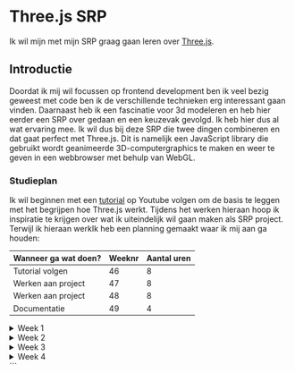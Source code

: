 # Three.js SRP

Ik wil mijn met mijn SRP graag gaan leren over [Three.js](https://threejs.org/).

## Introductie

Doordat ik mij wil focussen op frontend development ben ik veel bezig geweest met code ben ik de verschillende technieken erg interessant gaan vinden. Daarnaast heb ik een fascinatie voor 3d modeleren en heb hier eerder een SRP over gedaan en een keuzevak gevolgd. Ik heb hier dus al wat ervaring mee. Ik wil dus bij deze SRP die twee dingen combineren en dat gaat perfect met Three.js. Dit is namelijk een JavaScript library die gebruikt wordt geanimeerde 3D-computergraphics te maken en weer te geven in een webbrowser met behulp van WebGL.

### Studieplan

Ik wil beginnen met een [tutorial](https://youtu.be/Q7AOvWpIVHU?si=e1vwXO631DTF9ql2) op Youtube volgen om de basis te leggen met het begrijpen hoe Three.js werkt. Tijdens het werken hieraan hoop ik inspiratie te krijgen over wat ik uiteindelijk wil gaan maken als SRP project. Terwijl ik hieraan werkIk heb een planning gemaakt waar ik mij aan ga houden:

| Wanneer ga wat doen? | Weeknr | Aantal uren |
| -------------------- | ------ | ----------- |
| Tutorial volgen      | 46     | 8           |
| Werken aan project   | 47     | 8           |
| Werken aan project   | 48     | 8           |
| Documentatie         | 49     | 4           |

<details>
<summary>Week 1</summary>

Deze week staat in het teken van de eerste zetten met Three.js. Ik ging aan de slag met de tutorial om een beter idee te krijgen hoe three.js werkt en wat er allemaal mogelijk is met deze tool. De tutorial neemt je mee met het maken van een paar simpele vormen en legt een aantal basisdingen uit van Three.js.

- Het aanmaken van je canvas
- Scene, camera en renderengine instellen
- Je eerste 3d geometrie aanmaken
- Verschillende soorten lichten instellen voor je scene
- Helpers zoals grids en lichthelpers
- Functions voor het random scatteren van objecten
- Textures, backgrounds en materials instellen
- (Scroll)animaties instellen

Eerste "torus" aangemaakt.
![1](img/readme-img/1.png)

Animatie gegeven, achtergrond voor het canvas, kubus met eigen texture en Sphere met texture van de maan.
![2](img/readme-img/2.png)

<details>
<summary>Code na de tutorial:</summary>

```javascript
import "./style.css";
import * as THREE from "three";

// Controlls om in de browser te kunnen bewegen met de muis
import { OrbitControls } from "three/examples/jsm/controls/OrbitControls";

// Setup

const scene = new THREE.Scene();

const camera = new THREE.PerspectiveCamera(
  75,
  window.innerWidth / window.innerHeight,
  0.1,
  1000
);

const renderer = new THREE.WebGLRenderer({
  canvas: document.querySelector("#bg"),
});

renderer.setPixelRatio(window.devicePixelRatio);
renderer.setSize(window.innerWidth, window.innerHeight);
camera.position.setZ(30);
camera.position.setX(-3);

renderer.render(scene, camera);

// Torus

const geometry = new THREE.TorusGeometry(10, 3, 16, 100);
const material = new THREE.MeshStandardMaterial({ color: 0xff6347 });
const torus = new THREE.Mesh(geometry, material);

scene.add(torus);

// Lights

const pointLight = new THREE.PointLight(0xffffff);
pointLight.position.set(5, 5, 5);

const ambientLight = new THREE.AmbientLight(0xffffff);
scene.add(pointLight, ambientLight);

// Helpers

// const lightHelper = new THREE.PointLightHelper(pointLight)
// const gridHelper = new THREE.GridHelper(200, 50);
// scene.add(lightHelper, gridHelper)

// const controls = new OrbitControls(camera, renderer.domElement);

// Functie om sterren random te verspreiden
function addStar() {
  const geometry = new THREE.SphereGeometry(0.25, 24, 24);
  const material = new THREE.MeshStandardMaterial({ color: 0xffffff });
  const star = new THREE.Mesh(geometry, material);

  const [x, y, z] = Array(3)
    .fill()
    .map(() => THREE.MathUtils.randFloatSpread(100));

  star.position.set(x, y, z);
  scene.add(star);
}

Array(200).fill().forEach(addStar);

// Background

const spaceTexture = new THREE.TextureLoader().load("img/space.jpg");
scene.background = spaceTexture;

// Avatar

const HiddeTexture = new THREE.TextureLoader().load("img/bold.jpg");

const hidde = new THREE.Mesh(
  new THREE.BoxGeometry(3, 3, 3),
  new THREE.MeshBasicMaterial({ map: HiddeTexture })
);

scene.add(hidde);

// Moon

const moonTexture = new THREE.TextureLoader().load("img/moon.jpg");
const normalTexture = new THREE.TextureLoader().load("img/normal.jpg");

const moon = new THREE.Mesh(
  new THREE.SphereGeometry(3, 32, 32),
  new THREE.MeshStandardMaterial({
    map: moonTexture,
    normalMap: normalTexture,
  })
);

scene.add(moon);

moon.position.z = 30;
moon.position.setX(-10);

jeff.position.z = -5;
jeff.position.x = 2;

// Scroll Animation

function moveCamera() {
  const t = document.body.getBoundingClientRect().top;
  moon.rotation.x += 0.05;
  moon.rotation.y += 0.075;
  moon.rotation.z += 0.05;

  jeff.rotation.y += 0.01;
  jeff.rotation.z += 0.01;

  camera.position.z = t * -0.01;
  camera.position.x = t * -0.0002;
  camera.rotation.y = t * -0.0002;
}

document.body.onscroll = moveCamera;
moveCamera();

// Animation Loop

function animate() {
  requestAnimationFrame(animate);

  torus.rotation.x += 0.01;
  torus.rotation.y += 0.005;
  torus.rotation.z += 0.01;

  moon.rotation.x += 0.005;

  // controls.update();

  renderer.render(scene, camera);
}

animate();
```

</details>
</details>
<details>
  <summary>Week 2</summary>
  Deze week wil ik gaan starten met het maken van mijn project. Ik ga eerst inspiratie opdoen voor een cool idee om te maken. Het moet natuurlijk ook haalbaar zijn voor mijn niveau en moet binnen de tijd dusdanig af zijn om beoordeeld te kunnen worden.Als eerst ben ik nog een beetje gaan experimenteren met de verschillende vormen en materialen die je kan gebruiken. Ik heb toen dit gemaakt:
  
  ![3](img/readme-img/4.png)
  Met deze code:

```javascript
const geometry = new THREE.TorusKnotGeometry(10, 5, 200, 100);
const material = new THREE.MeshPhongMaterial({
  color: "firebrick",
  shininess: 1000,
});
const torus = new THREE.Mesh(geometry, material);

scene.add(torus);

const pointLight = new THREE.PointLight(0xffffff, 2000);
pointLight.position.set(20, 0, 15);

const ambientLight = new THREE.AmbientLight(0xffffff, 0.5);

scene.add(pointLight, ambientLight);
```

Ook ben ik een idee tegen gekomen om aan te werken, ik wil namelijk een game gaan maken. Ik kwam op dat idee door deze [tutorial](https://www.youtube.com/watch?v=sPereCgQnWQ) die gaat over het maken van een simpel ontwijk spelletje in three.js. Ik wil uit deze tutorial leren hoe je een werkende game kan maken en daar mijn eigen draai aan geven.

<details>
  <summary>Met deze tutorial heb ik deze code geschreven:</summary>
  
```javascript
import "./style.css";
import * as THREE from "three";
import { OrbitControls } from "three/examples/jsm/controls/OrbitControls";

const scene = new THREE.Scene();

const camera = new THREE.PerspectiveCamera(
75,
window.innerWidth / window.innerHeight,
0.1,
1000
);

const renderer = new THREE.WebGLRenderer({
canvas: document.querySelector("#bg"),
alpha: true,
antialias: true,
});
scene.background = new THREE.Color("orange");
renderer.shadowMap.enabled = true;
renderer.setPixelRatio(window.devicePixelRatio);
renderer.setSize(window.innerWidth, window.innerHeight);
camera.position.setZ(8);
camera.position.setX(4);
camera.position.setY(5);

class Box extends THREE.Mesh {
constructor({
width,
height,
depth,
color = "#00ff00",
velocity = { x: 0, y: 0, z: 0 },
position = {
x: 0,
y: 0,
z: 0,
},
zAcceleration = false,
}) {
super(
new THREE.BoxGeometry(width, height, depth),
new THREE.MeshStandardMaterial({ color })
);

    this.width = width;
    this.height = height;
    this.depth = depth;

    this.position.set(position.x, position.y, position.z);

    this.right = this.position.x + this.width / 2;
    this.left = this.position.x - this.width / 2;

    this.bottom = this.position.y - this.height / 2;
    this.top = this.position.y + this.height / 2;

    this.front = this.position.z + this.depth / 2;
    this.back = this.position.z - this.depth / 2;

    this.velocity = velocity;
    this.gravity = -0.005;
    this.zAcceleration = zAcceleration;

}

updateSides() {
this.right = this.position.x + this.width / 2;
this.left = this.position.x - this.width / 2;

    this.bottom = this.position.y - this.height / 2;
    this.top = this.position.y + this.height / 2;

    this.front = this.position.z + this.depth / 2;
    this.back = this.position.z - this.depth / 2;

}

update(ground) {
this.updateSides();
if ((this.zAcceleration = true)) {
this.velocity.z += 0.001;
}

    this.position.x += this.velocity.x;
    this.position.z += this.velocity.z;

    this.applyGravity(ground);

}

applyGravity(ground) {
this.velocity.y += this.gravity;

    if (
      boxCollision({
        box1: this,
        box2: ground,
      })
    ) {
      this.velocity.y *= 0.5;
      this.velocity.y = -this.velocity.y;
    } else this.position.y += this.velocity.y;

}
}

function boxCollision({ box1, box2 }) {
const xCollision = box1.right >= box2.left && box1.left <= box2.right;
const yCollision =
box1.bottom + box1.velocity.y <= box2.top && box1.top >= box2.bottom;
const zCollision = box1.front >= box2.back && box1.back <= box2.front;

return xCollision && zCollision && yCollision;
}

const cube = new Box({
width: 1,
height: 1,
depth: 1,
color: 0x00ff00,
velocity: {
x: 0,
y: 0,
z: 0,
},
position: {
x: 0,
y: 1,
z: 0,
},
zAcceleration: false,
});
cube.castShadow = true;
scene.add(cube);

const ground = new Box({
width: 10,
height: 0.5,
depth: 50,
color: "#0369a1",
position: {
x: 0,
y: -2,
z: 0,
},
});

ground.receiveShadow = true;
scene.add(ground);

const light = new THREE.DirectionalLight(0xffffff, 1);
light.position.y = 3;
light.position.x = 2;
light.position.z = 1;
light.castShadow = true;
scene.add(light);

scene.add(new THREE.AmbientLight(0xffffff, 0.5));

const controls = new OrbitControls(camera, renderer.domElement);

const keys = {
a: {
pressed: false,
},
d: {
pressed: false,
},
w: {
pressed: false,
},
s: {
pressed: false,
},
};

window.addEventListener("keydown", (event) => {
switch (event.code) {
case "KeyA":
keys.a.pressed = true;
break;
case "KeyD":
keys.d.pressed = true;
break;
case "KeyW":
keys.w.pressed = true;
break;
case "KeyS":
keys.s.pressed = true;
break;
case "Space":
cube.velocity.y = 0.15;
break;
}
});

window.addEventListener("keyup", (event) => {
switch (event.code) {
case "KeyA":
keys.a.pressed = false;
break;
case "KeyD":
keys.d.pressed = false;
break;
case "KeyW":
keys.w.pressed = false;
break;
case "KeyS":
keys.s.pressed = false;
break;
}
});

const enemies = [];

let frames = 0;
let spawnRate = 200;
function animate() {
const animationId = requestAnimationFrame(animate);
//movement code

cube.velocity.x = 0;
cube.velocity.z = 0;
if (keys.a.pressed) cube.velocity.x = -0.05;
else if (keys.d.pressed) cube.velocity.x = 0.05;

if (keys.w.pressed) cube.velocity.z = -0.05;
else if (keys.s.pressed) cube.velocity.z = 0.05;

cube.update(ground);
enemies.forEach((enemy) => {
enemy.update(ground);
if (
boxCollision({
box1: cube,
box2: enemy,
})
) {
window.cancelAnimationFrame(animationId);
}
});

if (frames % spawnRate === 0) {
if (spawnRate > 20) {
spawnRate -= 20;
}
const enemy = new Box({
width: 1,
height: 1,
depth: 1,
color: 0xff0000,
velocity: {
x: 0,
y: 0,
z: 0.01,
},
position: {
x: (Math.random() - 0.5) \* 10,
y: 0,
z: -20,
},
zAcceleration: true,
});
enemy.castShadow = true;
scene.add(enemy);
enemies.push(enemy);
console.log(enemy.position.x);
}

frames++;
controls.update();
renderer.render(scene, camera);
}

animate();

```

</details>
Het uitendelijke gemaakte spel gaat dus om het ontwijken van de rode boxen. Je hebt controle over de groene. Ik heb nu geleerd hoe je allemaal elementen van een game zelf kan bouwen. Hier een lijstje van dingen die terugkomen in deze tutorial:

- Gravity
- Collision
- Velocity
- Position

![5](img/readme-img/5.png)
</details>
<details>
<summary>Week 3</summary>

Mijn idee was om een soort puzzelspelletje te maken waar je een blok moet rollen om door een gat te vallen. Ik herinner me een spelletje dat ik wel eens speelde vroeger en wilde dit namaken:
![6](img/readme-img/bloxorz.jpg)

Ik had gewerkt aan de code om het blok te laten rollen maar dit was lastiger dan gedacht. Het rollen zelf ging uiteindelijk wel maar het waren de detials die het heel ingewikkeld maakten. Zo rolde de kubus vanuit het midden waardoor de hoeken door de grond gingen. Mijn idee was om de transform origin te verplaatsen naar de onderste hoek naar waar je rolt, maar dit moet ook elke beweging berekent worden. Ook wilde ik de kubus langer maken wat ook niet goed werkte met de code die ik nu had.

![7](img/readme-img/rollingBlock.png)

Uitendelijk heb ik het na veel tijd opgegeven en heb ik besloten iets makkelijkers uit te kiezen. Ik kreeg namelijk het idee om het spelletje dat je krijgt bij google als er geen verbinding is, na te maken in 3D.

![8](img/readme-img/noInternet.png)
</details>

<details>
<summary>Week 4</summary>
Ik ging deze week werken aan mijn idee om het dino jump spelletje van google na te maken. Gelukkig had ik alle code nog van de tutorial, dus kon ik hiermee verder. Ik heb alle key inputs verwijderd behalve de spatie, ook zorgde ik dat het groene blokje en de rode blokjes alleen in het midden kunnen zijn.

Ik heb wat geexperimenteerd met kleuren en kwam uit op helderblauw voor de achtergrond en geel om het zand na te maken van het origineel.

Ik heb gezorgd dat wolken in de achtergrond random spawnen en opnieuw rechts beginnen zodra ze links het beeld uit zijn. Hetzelfde trucje heb ik gedaan met de steentje op de grond.

Ik heb toegevoegd dat je een score kan zien en dat er een highscore wordt opgeslagen in localStorage.

Als laatste heb ik wat 3d objecten gedownload van Sketchfab.com om in te laden in mijn game.


- [T-rex](https://sketchfab.com/3d-models/trex-2dac65acb93341128cb3ccc4006b5de0)
- [Cactus](https://sketchfab.com/3d-models/cactus-collection-desert-mine-36a5fb36facc43d8988c37b007ef42f0)

Dit was nog een beetje lastig om werkend te krijgen met de code die ik al had maar uiteindelijk is het gelukt.

![9](img/readme-img/final.png)

Ik ben erg blij met het resultaat. Ik heb veel geleerd over threejs en de mogelijkheden. Ik ben van plan hier vaker mee te spelen en andere ideeen uit te werken. Ook heb ik meer geleerd te werken met javascript, daar ben ik ook blij om.

Als laatste zijn er nog wat dingen die ik zou willen aanvullen:

- Start en restart knop
- Meer randomness in de hoeveelheid cactussen.
- Misschien ook meer snelheid naarmate het spel vordert
- Vogels zoals in het origineel
- Mogelijkheid te bukken voor de vogels

</details>
```

